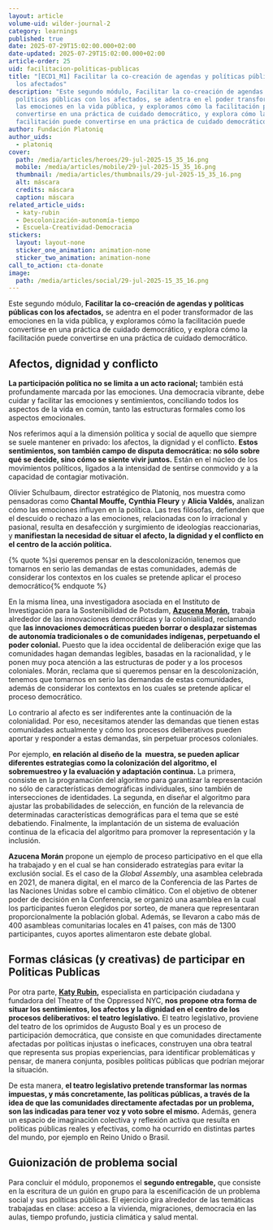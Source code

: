 ```yaml
---
layout: article
volume-uid: wilder-journal-2
category: learnings
published: true
date: 2025-07-29T15:02:00.000+02:00
date-updated: 2025-07-29T15:02:00.000+02:00
article-order: 25
uid: facilitacion-politicas-publicas
title: "[ECD1_M1] Facilitar la co-creación de agendas y políticas públicas con
  los afectados"
description: "Este segundo módulo, Facilitar la co-creación de agendas y
  políticas públicas con los afectados, se adentra en el poder transformador de
  las emociones en la vida pública, y exploramos cómo la facilitación puede
  convertirse en una práctica de cuidado democrático, y explora cómo la
  facilitación puede convertirse en una práctica de cuidado democrático. "
author: Fundación Platoniq
author_uids:
  - platoniq
cover:
  path: /media/articles/heroes/29-jul-2025-15_35_16.png
  mobile: /media/articles/mobile/29-jul-2025-15_35_16.png
  thumbnail: /media/articles/thumbnails/29-jul-2025-15_35_16.png
  alt: máscara
  credits: máscara
  caption: máscara
related_article_uids:
  - katy-rubin
  - Descolonización-autonomía-tiempo
  - Escuela-Creatividad-Democracia
stickers:
  layout: layout-none
  sticker_one_animation: animation-none
  sticker_two_animation: animation-none
call_to_action: cta-donate
image:
  path: /media/articles/social/29-jul-2025-15_35_16.png
---
```

Este segundo módulo, **Facilitar la co-creación de agendas y políticas públicas con los afectados,** se adentra en el poder transformador de las emociones en la vida pública, y exploramos cómo la facilitación puede convertirse en una práctica de cuidado democrático, y explora cómo la facilitación puede convertirse en una práctica de cuidado democrático. 

## **Afectos, dignidad y conflicto**

**La participación política no se limita a un acto racional;** también está profundamente marcada por las emociones. Una democracia vibrante, debe cuidar y facilitar las emociones y sentimientos, conciliando todos los aspectos de la vida en común, tanto las estructuras formales como los aspectos emocionales. 

Nos referimos aquí a la dimensión política y social de aquello que siempre se suele mantener en privado: los afectos, la dignidad y el conflicto. **Estos sentimientos, son también campo de disputa democrática: no sólo sobre qué se decide, sino cómo se siente vivir juntos.** Están en el núcleo de los movimientos políticos, ligados a la intensidad de sentirse conmovido y a la capacidad de contagiar motivación.

Olivier Schulbaum, director estratégico de Platoniq, nos muestra como pensadoras como **Chantal Mouffe,** **Cynthia Fleury** y **Alicia Valdés,** analizan cómo las emociones influyen en la política. Las tres filósofas, defienden que el descuido o rechazo a las emociones, relacionadas con lo irracional y pasional, resulta en desafección y surgimiento de ideologías reaccionarias, y **manifiestan la necesidad de situar el afecto, la dignidad y el conflicto en el centro de la acción política.** 

{% quote %}si queremos pensar en la descolonización, tenemos que tomarnos en serio las demandas de estas comunidades, además de considerar los contextos en los cuales se pretende aplicar el proceso democrático{% endquote %}

En la misma línea, una investigadora asociada en el Instituto de Investigación para la Sostenibilidad de Potsdam, **[Azucena Morán](https://journal.platoniq.net/es/wilder-journal-2/interviews/Descolonizaci%C3%B3n-autonom%C3%ADa-tiempo/),** trabaja alrededor de las innovaciones democráticas y la colonialidad, reclamando que **las innovaciones democráticas pueden borrar o desplazar sistemas de autonomía tradicionales o de comunidades indígenas, perpetuando el poder colonial.** Puesto que la idea occidental de deliberación exige que las comunidades hagan demandas legibles, basadas en la racionalidad, y le ponen muy poca atención a las estructuras de poder y a los procesos coloniales. Morán, reclama que si queremos pensar en la descolonización, tenemos que tomarnos en serio las demandas de estas comunidades, además de considerar los contextos en los cuales se pretende aplicar el proceso democrático.

Lo contrario al afecto es ser indiferentes ante la continuación de la colonialidad. Por eso, necesitamos atender las demandas que tienen estas comunidades actualmente y cómo los procesos deliberativos pueden aportar y responder a estas demandas, sin perpetuar procesos coloniales. 

Por ejemplo, **en relación al diseño de la  muestra, se pueden aplicar diferentes estrategias como la colonización del algoritmo, el sobremuestreo y la evaluación y adaptación continua.** La primera, consiste en la programación del algoritmo para garantizar la representación no sólo de características demográficas individuales, sino también de intersecciones de identidades. La segunda, en diseñar el algoritmo para ajustar las probabilidades de selección, en función de la relevancia de determinadas características demográficas para el tema que se esté debatiendo. Finalmente, la implantación de un sistema de evaluación continua de la eficacia del algoritmo para promover la representación y la inclusión.

**Azucena Morán** propone un ejemplo de proceso participativo en el que ella ha trabajado y en el cual se han considerado estrategías para evitar la exclusión social. Es el caso de la *Global Assembly*, una asamblea celebrada en 2021, de manera digital, en el marco de la Conferencia de las Partes de las Naciones Unidas sobre el cambio climático. Con el objetivo de obtener poder de decisión en la Conferencia, se organizó una asamblea en la cual los participantes fueron elegidos por sorteo, de manera que representaran proporcionalmente la población global. Además, se llevaron a cabo más de 400 asambleas comunitarias locales en 41 países, con más de 1300 participantes, cuyos aportes alimentaron este debate global.

## **Formas clásicas (y creativas) de participar en Politicas Publicas**

Por otra parte, **[Katy Rubin](https://journal.platoniq.net/es/wilder-journal-2/interviews/katy-rubin/),** especialista en participación ciudadana y fundadora del Theatre of the Oppressed NYC, **nos propone otra forma de situar los sentimientos, los afectos y la dignidad en el centro de los procesos deliberativos: el teatro legislativo.** El teatro legislativo, proviene del teatro de los oprimidos de Augusto Boal y es un proceso de participación democrática, que consiste en que comunidades directamente afectadas por políticas injustas o ineficaces, construyen una obra teatral que representa sus propias experiencias, para identificar problemáticas y pensar, de manera conjunta, posibles políticas públicas que podrían mejorar la situación.

De esta manera, **el teatro legislativo pretende transformar las normas impuestas, y más concretamente, las políticas públicas, a través de la idea de que las comunidades directamente afectadas por un problema, son las indicadas para tener voz y voto sobre el mismo.** Además, genera un espacio de imaginación colectiva y reflexión activa que resulta en políticas públicas reales y efectivas, como ha ocurrido en distintas partes del mundo, por ejemplo en Reino Unido o Brasil.

## **Guionización de problema social**

Para concluir el módulo, proponemos el **segundo entregable,** que consiste en la escritura de un guión en grupo para la escenificación de un problema social y sus políticas públicas. El ejercicio gira alrededor de las temáticas trabajadas en clase: acceso a la vivienda, migraciones, democracia en las aulas, tiempo profundo, justicia climática y salud mental.
